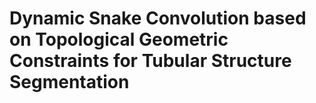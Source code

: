# Dynamic Snake Convolution based on Topological Geometric Constraints for Tubular Structure Segmentation
